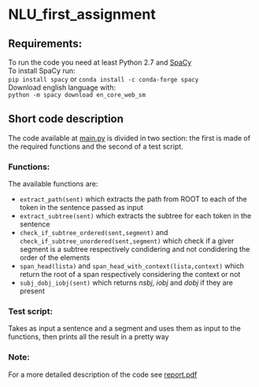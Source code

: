 # NLU_first_assignment
## Requirements:
To run the code you need at least Python 2.7 and [SpaCy](https://spacy.io/)<br>
To install SpaCy run:<br>
```pip install spacy``` or ```conda install -c conda-forge spacy```<br>
Download english language with:<br>
```python -m spacy download en_core_web_sm```<br>
## Short code description
The code available at [main.py](https://github.com/giorgio289/NLU_first_assignment/blob/main/main.py) is divided in two section: the first is made of the required functions and the second of a test script.
### Functions:
The available functions are:
* ```extract_path(sent)``` which extracts the path from ROOT to each of the token in the sentence passed as input
* ```extract_subtree(sent)``` which extracts the subtree for each token in the sentence
* ```check_if_subtree_ordered(sent,segment)``` and ```check_if_subtree_unordered(sent,segment)``` which check if a giver segment is a subtree respectively condidering and not condidering the order of the elements
* ```span_head(lista)``` and ```span_head_with_context(lista,context)``` which return the root of a span respectively considering the context or not
* ```subj_dobj_iobj(sent)``` which  returns *nsbj*, *iobj* and *dobj* if they are present
### Test script:
Takes as input a sentence and a segment and uses them as input to the functions, then prints all the result in a pretty way
### Note:
For a more detailed description of the code see [report.pdf](https://github.com/giorgio289/NLU_first_assignment/blob/main/report.pdf)
